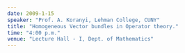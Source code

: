 ```yaml
---
date: 2009-1-15
speaker: "Prof. A. Koranyi, Lehman College, CUNY"
title: "Homogeneous Vector bundles in Operator theory."
time: "4:00 p.m." 
venue: "Lecture Hall - I, Dept. of Mathematics"
---
```


